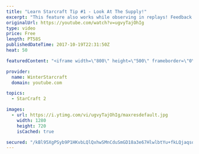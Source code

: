 ```yaml
---
title: "Learn Starcraft Tip #1 - Look At The Supply!"
excerpt: "This feature also works while observing in replays! Feedback and tip suggestions are appreciated :)"
originalUrl: https://youtube.com/watch?v=ugvyTajOhIg
type: video
price: Free
length: PT58S
publishedDateTime: 2017-10-19T22:31:50Z
heat: 50

featuredContent: "<iframe width=\"800\" height=\"500\" frameborder=\"0\" src=\"https://www.youtube.com/embed/ugvyTajOhIg\" allow=\"accelerometer; autoplay; encrypted-media; gyroscope; picture-in-picture\" allowfullscreen></iframe>"

provider:
  name: WinterStarcraft
  domain: youtube.com

topics:
  - StarCraft 2

images:
  - url: https://i.ytimg.com/vi/ugvyTajOhIg/maxresdefault.jpg
    width: 1280
    height: 720
    isCached: true

secured: "/kBl95XgPSyb9P1HKvbLQlQxhwSMnCduSmGD18a3e67HlwlbtYu+fkLQjaqsqQWfRLBBwEjZyY6oS1hNnjCQqkYk5b6A/hOZtbHidtbv1SS5/gTMYjxLey8YRwP6qQkQcoJHl+RohAOlZ873Jkk6regsBAYj2vD8wntZqdSMQxjSlJB7+rDvxt/+nacleL4019ew8Z8npwpZ7XW+sBd5RXtHtaIjJnU0taITAB82bGK4Bqywp18gKEfhuNZP7kl6AdS9PjPlvVuuEyb+zyw0Tm6JD3jte28ckGHvUjHbXIS32fn7P8xSUnspN88k9FaWk+OHMISHsyqS7K+50XZ1SzTKwK8bsEabZkrN9xZ4lsDkyyASa25fZd7HVocWcwG3TcNtkBELH+yfAzJfxFFLRoDXPmr6EO6N5wztQnmP8Sk=;K4mpEpU61K9LM1gqhTqTvg=="
---
```


